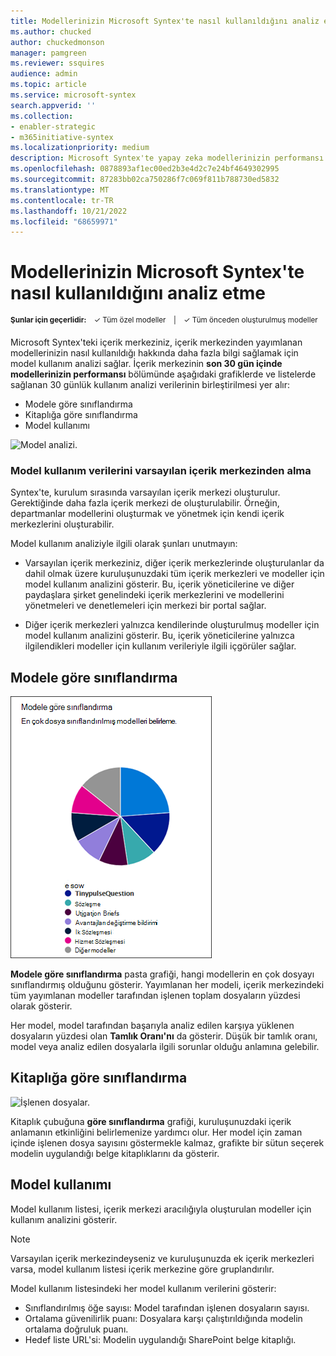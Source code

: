 ```yaml
---
title: Modellerinizin Microsoft Syntex'te nasıl kullanıldığını analiz etme
ms.author: chucked
author: chuckedmonson
manager: pamgreen
ms.reviewer: ssquires
audience: admin
ms.topic: article
ms.service: microsoft-syntex
search.appverid: ''
ms.collection:
- enabler-strategic
- m365initiative-syntex
ms.localizationpriority: medium
description: Microsoft Syntex'te yapay zeka modellerinizin performansı hakkında daha fazla bilgi bulmayı öğrenin.
ms.openlocfilehash: 0878893af1ec00ed2b3e4d2c7e24bf4649302995
ms.sourcegitcommit: 87283bb02ca750286f7c069f811b788730ed5832
ms.translationtype: MT
ms.contentlocale: tr-TR
ms.lasthandoff: 10/21/2022
ms.locfileid: "68659971"
---
```

# <a name="analyze-how-your-models-are-used-in-microsoft-syntex"></a>Modellerinizin Microsoft Syntex'te nasıl kullanıldığını analiz etme

<sup>**Şunlar için geçerlidir:**  &ensp; &#10003; Tüm özel modeller &ensp; | &ensp; &#10003; Tüm önceden oluşturulmuş modeller</sup>

<!---
</br>

> [!VIDEO https://www.microsoft.com/videoplayer/embed/RE4GnhX]  

</br>
--->

Microsoft Syntex'teki içerik merkeziniz, içerik merkezinden yayımlanan modellerinizin nasıl kullanıldığı hakkında daha fazla bilgi sağlamak için model kullanım analizi sağlar. İçerik merkezinin **son 30 gün içinde modellerinizin performansı** bölümünde aşağıdaki grafiklerde ve listelerde sağlanan 30 günlük kullanım analizi verilerinin birleştirilmesi yer alır:

- Modele göre sınıflandırma
- Kitaplığa göre sınıflandırma
- Model kullanımı 

 ![Model analizi.](../media/content-understanding/model-analytics.png) 

### <a name="roll-up-of-model-usage-data-in-the-default-content-center"></a>Model kullanım verilerini varsayılan içerik merkezinden alma

Syntex'te, kurulum sırasında varsayılan içerik merkezi oluşturulur. Gerektiğinde daha fazla içerik merkezi de oluşturulabilir. Örneğin, departmanlar modellerini oluşturmak ve yönetmek için kendi içerik merkezlerini oluşturabilir. 

Model kullanım analiziyle ilgili olarak şunları unutmayın:

- Varsayılan içerik merkeziniz, diğer içerik merkezlerinde oluşturulanlar da dahil olmak üzere kuruluşunuzdaki tüm içerik merkezleri ve modeller için model kullanım analizini gösterir. Bu, içerik yöneticilerine ve diğer paydaşlara şirket genelindeki içerik merkezlerini ve modellerini yönetmeleri ve denetlemeleri için merkezi bir portal sağlar.
 
- Diğer içerik merkezleri yalnızca kendilerinde oluşturulmuş modeller için model kullanım analizini gösterir. Bu, içerik yöneticilerine yalnızca ilgilendikleri modeller için kullanım verileriyle ilgili içgörüler sağlar.

## <a name="classification-by-model"></a>Modele göre sınıflandırma

   ![Toplam model yüzdesi.](../media/content-understanding/total-model-percentage.png) 

**Modele göre sınıflandırma** pasta grafiği, hangi modellerin en çok dosyayı sınıflandırmış olduğunu gösterir. Yayımlanan her modeli, içerik merkezindeki tüm yayımlanan modeller tarafından işlenen toplam dosyaların yüzdesi olarak gösterir.

Her model, model tarafından başarıyla analiz edilen karşıya yüklenen dosyaların yüzdesi olan **Tamlık Oranı'nı** da gösterir. Düşük bir tamlık oranı, model veya analiz edilen dosyalarla ilgili sorunlar olduğu anlamına gelebilir.

## <a name="classification-by-library"></a>Kitaplığa göre sınıflandırma

   ![İşlenen dosyalar.](../media/content-understanding/files-processed-over-time.png) 

Kitaplık çubuğuna **göre sınıflandırma** grafiği, kuruluşunuzdaki içerik anlamanın etkinliğini belirlemenize yardımcı olur. Her model için zaman içinde işlenen dosya sayısını göstermekle kalmaz, grafikte bir sütun seçerek modelin uygulandığı belge kitaplıklarını da gösterir.


## <a name="model-usage"></a>Model kullanımı

Model kullanım listesi, içerik merkezi aracılığıyla oluşturulan modeller için kullanım analizini gösterir.  

> [!NOTE]
> Varsayılan içerik merkezindeyseniz ve kuruluşunuzda ek içerik merkezleri varsa, model kullanım listesi içerik merkezine göre gruplandırılır.

Model kullanım listesindeki her model kullanım verilerini gösterir:

- Sınıflandırılmış öğe sayısı: Model tarafından işlenen dosyaların sayısı.
- Ortalama güvenilirlik puanı: Dosyalara karşı çalıştırıldığında modelin ortalama doğruluk puanı.
- Hedef liste URL'si: Modelin uygulandığı SharePoint belge kitaplığı.

